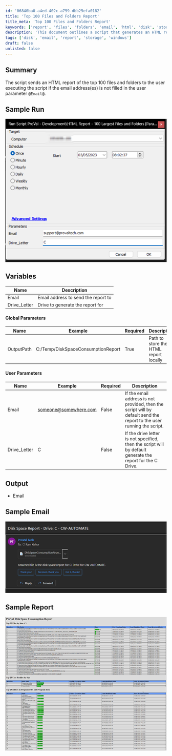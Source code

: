 ```yaml
---
id: '06840ba0-a4ed-402c-a759-dbb25efa0182'
title: 'Top 100 Files and Folders Report'
title_meta: 'Top 100 Files and Folders Report'
keywords: ['report', 'files', 'folders', 'email', 'html', 'disk', 'storage']
description: 'This document outlines a script that generates an HTML report of the top 100 files and folders on a specified drive. If no email address is provided, it automatically sends the report to the user running the script. The report includes details such as the drive letter and output path for the generated report.'
tags: ['disk', 'email', 'report', 'storage', 'windows']
draft: false
unlisted: false
---
```


## Summary

The script sends an HTML report of the top 100 files and folders to the user executing the script if the email address(es) is not filled in the user parameter `@Email@`.

## Sample Run

![Sample Run](../../../static/img/HTML-Report---100-Largest-Files-and-Folders-Param/image_1.png)

## Variables

| Name          | Description                                   |
|---------------|-----------------------------------------------|
| Email         | Email address to send the report to          |
| Drive_Letter  | Drive to generate the report for              |

#### Global Parameters

| Name        | Example                                | Required | Description                                     |
|-------------|----------------------------------------|----------|-------------------------------------------------|
| OutputPath  | C:/Temp/DiskSpaceConsumptionReport     | True     | Path to store the HTML report locally            |

#### User Parameters

| Name        | Example                          | Required | Description                                                                                      |
|-------------|----------------------------------|----------|--------------------------------------------------------------------------------------------------|
| Email       | [someone@somewhere.com](mailto:someone@somewhere.com) | False    | If the email address is not provided, then the script will by default send the report to the user running the script. |
| Drive_Letter| C                                | False    | If the drive letter is not specified, then the script will by default generate the report for the C Drive. |

## Output

- Email

## Sample Email

![Sample Email](../../../static/img/HTML-Report---100-Largest-Files-and-Folders-Param/image_2.png)

## Sample Report

![Sample Report](../../../static/img/HTML-Report---100-Largest-Files-and-Folders-Param/image_3.png)
